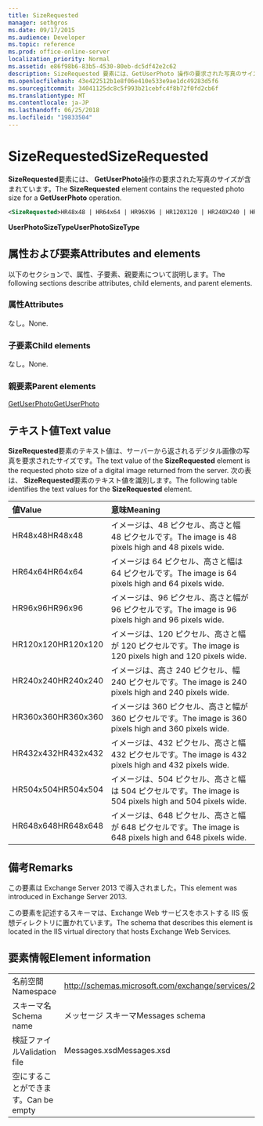 ```yaml
---
title: SizeRequested
manager: sethgros
ms.date: 09/17/2015
ms.audience: Developer
ms.topic: reference
ms.prod: office-online-server
localization_priority: Normal
ms.assetid: e86f98b6-83b5-4530-80eb-dc5df42e2c62
description: SizeRequested 要素には、GetUserPhoto 操作の要求された写真のサイズが含まれています。
ms.openlocfilehash: 43e422512b1e8f06e410e533e9ae1dc49283d5f6
ms.sourcegitcommit: 34041125dc8c5f993b21cebfc4f8b72f0fd2cb6f
ms.translationtype: MT
ms.contentlocale: ja-JP
ms.lasthandoff: 06/25/2018
ms.locfileid: "19833504"
---
```

# <a name="sizerequested"></a><span data-ttu-id="788c3-103">SizeRequested</span><span class="sxs-lookup"><span data-stu-id="788c3-103">SizeRequested</span></span>

<span data-ttu-id="788c3-104">**SizeRequested**要素には、 **GetUserPhoto**操作の要求された写真のサイズが含まれています。</span><span class="sxs-lookup"><span data-stu-id="788c3-104">The **SizeRequested** element contains the requested photo size for a **GetUserPhoto** operation.</span></span> 
  
```XML
<SizeRequested>HR48x48 | HR64x64 | HR96X96 | HR120X120 | HR240X240 | HR360X360 | HR432X432 | HR504X504 | HR648X648</SizeRequested>
```

 <span data-ttu-id="788c3-105">**UserPhotoSizeType**</span><span class="sxs-lookup"><span data-stu-id="788c3-105">**UserPhotoSizeType**</span></span>
## <a name="attributes-and-elements"></a><span data-ttu-id="788c3-106">属性および要素</span><span class="sxs-lookup"><span data-stu-id="788c3-106">Attributes and elements</span></span>

<span data-ttu-id="788c3-107">以下のセクションで、属性、子要素、親要素について説明します。</span><span class="sxs-lookup"><span data-stu-id="788c3-107">The following sections describe attributes, child elements, and parent elements.</span></span>
  
### <a name="attributes"></a><span data-ttu-id="788c3-108">属性</span><span class="sxs-lookup"><span data-stu-id="788c3-108">Attributes</span></span>

<span data-ttu-id="788c3-109">なし。</span><span class="sxs-lookup"><span data-stu-id="788c3-109">None.</span></span>
  
### <a name="child-elements"></a><span data-ttu-id="788c3-110">子要素</span><span class="sxs-lookup"><span data-stu-id="788c3-110">Child elements</span></span>

<span data-ttu-id="788c3-111">なし。</span><span class="sxs-lookup"><span data-stu-id="788c3-111">None.</span></span>
  
### <a name="parent-elements"></a><span data-ttu-id="788c3-112">親要素</span><span class="sxs-lookup"><span data-stu-id="788c3-112">Parent elements</span></span>

[<span data-ttu-id="788c3-113">GetUserPhoto</span><span class="sxs-lookup"><span data-stu-id="788c3-113">GetUserPhoto</span></span>](getuserphoto.md)
  
## <a name="text-value"></a><span data-ttu-id="788c3-114">テキスト値</span><span class="sxs-lookup"><span data-stu-id="788c3-114">Text value</span></span>

<span data-ttu-id="788c3-115">**SizeRequested**要素のテキスト値は、サーバーから返されるデジタル画像の写真を要求されたサイズです。</span><span class="sxs-lookup"><span data-stu-id="788c3-115">The text value of the **SizeRequested** element is the requested photo size of a digital image returned from the server.</span></span> <span data-ttu-id="788c3-116">次の表は、 **SizeRequested**要素のテキスト値を識別します。</span><span class="sxs-lookup"><span data-stu-id="788c3-116">The following table identifies the text values for the **SizeRequested** element.</span></span> 
  
|<span data-ttu-id="788c3-117">**値**</span><span class="sxs-lookup"><span data-stu-id="788c3-117">**Value**</span></span>|<span data-ttu-id="788c3-118">**意味**</span><span class="sxs-lookup"><span data-stu-id="788c3-118">**Meaning**</span></span>|
|:-----|:-----|
|<span data-ttu-id="788c3-119">HR48x48</span><span class="sxs-lookup"><span data-stu-id="788c3-119">HR48x48</span></span>  <br/> |<span data-ttu-id="788c3-120">イメージは、48 ピクセル、高さと幅 48 ピクセルです。</span><span class="sxs-lookup"><span data-stu-id="788c3-120">The image is 48 pixels high and 48 pixels wide.</span></span>  <br/> |
|<span data-ttu-id="788c3-121">HR64x64</span><span class="sxs-lookup"><span data-stu-id="788c3-121">HR64x64</span></span>  <br/> |<span data-ttu-id="788c3-122">イメージは 64 ピクセル、高さと幅は 64 ピクセルです。</span><span class="sxs-lookup"><span data-stu-id="788c3-122">The image is 64 pixels high and 64 pixels wide.</span></span>  <br/> |
|<span data-ttu-id="788c3-123">HR96x96</span><span class="sxs-lookup"><span data-stu-id="788c3-123">HR96x96</span></span>  <br/> |<span data-ttu-id="788c3-124">イメージは、96 ピクセル、高さと幅が 96 ピクセルです。</span><span class="sxs-lookup"><span data-stu-id="788c3-124">The image is 96 pixels high and 96 pixels wide.</span></span>  <br/> |
|<span data-ttu-id="788c3-125">HR120x120</span><span class="sxs-lookup"><span data-stu-id="788c3-125">HR120x120</span></span>  <br/> |<span data-ttu-id="788c3-126">イメージは、120 ピクセル、高さと幅が 120 ピクセルです。</span><span class="sxs-lookup"><span data-stu-id="788c3-126">The image is 120 pixels high and 120 pixels wide.</span></span>  <br/> |
|<span data-ttu-id="788c3-127">HR240x240</span><span class="sxs-lookup"><span data-stu-id="788c3-127">HR240x240</span></span>  <br/> |<span data-ttu-id="788c3-128">イメージは、高さ 240 ピクセル、幅 240 ピクセルです。</span><span class="sxs-lookup"><span data-stu-id="788c3-128">The image is 240 pixels high and 240 pixels wide.</span></span>  <br/> |
|<span data-ttu-id="788c3-129">HR360x360</span><span class="sxs-lookup"><span data-stu-id="788c3-129">HR360x360</span></span>  <br/> |<span data-ttu-id="788c3-130">イメージは 360 ピクセル、高さと幅が 360 ピクセルです。</span><span class="sxs-lookup"><span data-stu-id="788c3-130">The image is 360 pixels high and 360 pixels wide.</span></span>  <br/> |
|<span data-ttu-id="788c3-131">HR432x432</span><span class="sxs-lookup"><span data-stu-id="788c3-131">HR432x432</span></span>  <br/> |<span data-ttu-id="788c3-132">イメージは、432 ピクセル、高さと幅 432 ピクセルです。</span><span class="sxs-lookup"><span data-stu-id="788c3-132">The image is 432 pixels high and 432 pixels wide.</span></span>  <br/> |
|<span data-ttu-id="788c3-133">HR504x504</span><span class="sxs-lookup"><span data-stu-id="788c3-133">HR504x504</span></span>  <br/> |<span data-ttu-id="788c3-134">イメージは、504 ピクセル、高さと幅は 504 ピクセルです。</span><span class="sxs-lookup"><span data-stu-id="788c3-134">The image is 504 pixels high and 504 pixels wide.</span></span>  <br/> |
|<span data-ttu-id="788c3-135">HR648x648</span><span class="sxs-lookup"><span data-stu-id="788c3-135">HR648x648</span></span>  <br/> |<span data-ttu-id="788c3-136">イメージは、648 ピクセル、高さと幅が 648 ピクセルです。</span><span class="sxs-lookup"><span data-stu-id="788c3-136">The image is 648 pixels high and 648 pixels wide.</span></span>  <br/> |
   
## <a name="remarks"></a><span data-ttu-id="788c3-137">備考</span><span class="sxs-lookup"><span data-stu-id="788c3-137">Remarks</span></span>

<span data-ttu-id="788c3-138">この要素は Exchange Server 2013 で導入されました。</span><span class="sxs-lookup"><span data-stu-id="788c3-138">This element was introduced in Exchange Server 2013.</span></span>
  
<span data-ttu-id="788c3-139">この要素を記述するスキーマは、Exchange Web サービスをホストする IIS 仮想ディレクトリに置かれています。</span><span class="sxs-lookup"><span data-stu-id="788c3-139">The schema that describes this element is located in the IIS virtual directory that hosts Exchange Web Services.</span></span>
  
## <a name="element-information"></a><span data-ttu-id="788c3-140">要素情報</span><span class="sxs-lookup"><span data-stu-id="788c3-140">Element information</span></span>

|||
|:-----|:-----|
|<span data-ttu-id="788c3-141">名前空間</span><span class="sxs-lookup"><span data-stu-id="788c3-141">Namespace</span></span>  <br/> |http://schemas.microsoft.com/exchange/services/2006/messages  <br/> |
|<span data-ttu-id="788c3-142">スキーマ名</span><span class="sxs-lookup"><span data-stu-id="788c3-142">Schema name</span></span>  <br/> |<span data-ttu-id="788c3-143">メッセージ スキーマ</span><span class="sxs-lookup"><span data-stu-id="788c3-143">Messages schema</span></span>  <br/> |
|<span data-ttu-id="788c3-144">検証ファイル</span><span class="sxs-lookup"><span data-stu-id="788c3-144">Validation file</span></span>  <br/> |<span data-ttu-id="788c3-145">Messages.xsd</span><span class="sxs-lookup"><span data-stu-id="788c3-145">Messages.xsd</span></span>  <br/> |
|<span data-ttu-id="788c3-146">空にすることができます。</span><span class="sxs-lookup"><span data-stu-id="788c3-146">Can be empty</span></span>  <br/> ||
   

